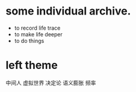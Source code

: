 
# some individual archive.

* to record life trace
* to make life deeper
* to do things 

# left theme
中间人
虚拟世界
决定论
语义膨胀
频率
